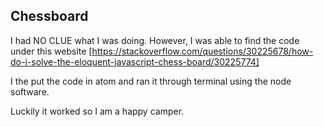 ## Chessboard

I had NO CLUE what I was doing. However, I was able to find the code under this website [https://stackoverflow.com/questions/30225678/how-do-i-solve-the-eloquent-javascript-chess-board/30225774]

I the put the code in atom and ran it through terminal using the node software.

Luckily it worked so I am a happy camper.

